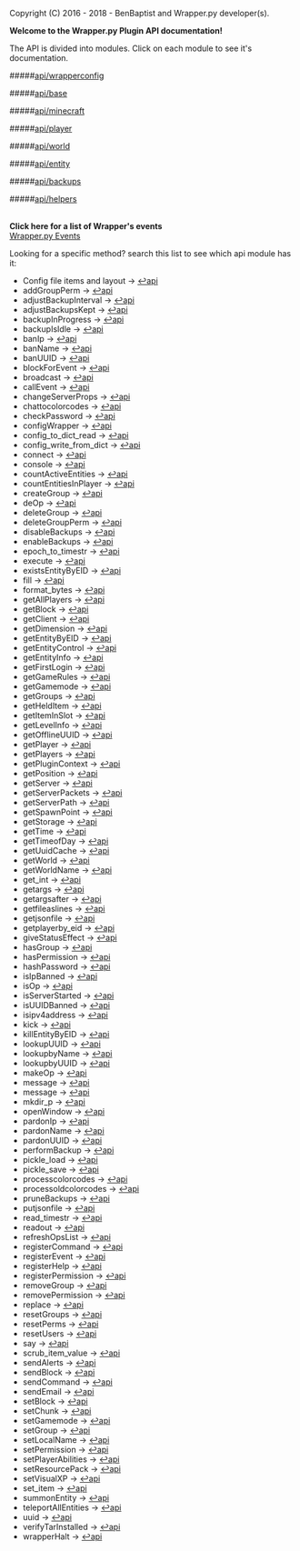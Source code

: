 Copyright (C) 2016 - 2018 - BenBaptist and Wrapper.py developer(s).

**Welcome to the Wrapper.py Plugin API documentation!**

The API is divided into modules.  Click on each module to see it's documentation.

 #####[api/wrapperconfig](/documentation/wrapperconfig.rst)

 #####[api/base](/documentation/base.rst)

 #####[api/minecraft](/documentation/minecraft.rst)

 #####[api/player](/documentation/player.rst)

 #####[api/world](/documentation/world.rst)

 #####[api/entity](/documentation/entity.rst)

 #####[api/backups](/documentation/backups.rst)

 #####[api/helpers](/documentation/helpers.rst)

<br>**Click here for a list of Wrapper's events**<br>[Wrapper.py Events](/documentation/events.rst)<br>


Looking for a specific method?  search this list to see which api module has it:

-  Config file items and layout
 -> [↩api](#api/wrapperconfig)
-  addGroupPerm -> [↩api](#api/base)
-  adjustBackupInterval -> [↩api](#api/backups)
-  adjustBackupsKept -> [↩api](#api/backups)
-  backupInProgress -> [↩api](#api/backups)
-  backupIsIdle -> [↩api](#api/backups)
-  banIp -> [↩api](#api/minecraft)
-  banName -> [↩api](#api/minecraft)
-  banUUID -> [↩api](#api/minecraft)
-  blockForEvent -> [↩api](#api/base)
-  broadcast -> [↩api](#api/minecraft)
-  callEvent -> [↩api](#api/base)
-  changeServerProps -> [↩api](#api/minecraft)
-  chattocolorcodes -> [↩api](#api/helpers)
-  checkPassword -> [↩api](#api/base)
-  configWrapper -> [↩api](#api/minecraft)
-  config_to_dict_read -> [↩api](#api/helpers)
-  config_write_from_dict -> [↩api](#api/helpers)
-  connect -> [↩api](#api/player)
-  console -> [↩api](#api/minecraft)
-  countActiveEntities -> [↩api](#api/entity)
-  countEntitiesInPlayer -> [↩api](#api/entity)
-  createGroup -> [↩api](#api/base)
-  deOp -> [↩api](#api/minecraft)
-  deleteGroup -> [↩api](#api/base)
-  deleteGroupPerm -> [↩api](#api/base)
-  disableBackups -> [↩api](#api/backups)
-  enableBackups -> [↩api](#api/backups)
-  epoch_to_timestr -> [↩api](#api/helpers)
-  execute -> [↩api](#api/player)
-  existsEntityByEID -> [↩api](#api/entity)
-  fill -> [↩api](#api/world)
-  format_bytes -> [↩api](#api/helpers)
-  getAllPlayers -> [↩api](#api/minecraft)
-  getBlock -> [↩api](#api/world)
-  getClient -> [↩api](#api/player)
-  getDimension -> [↩api](#api/player)
-  getEntityByEID -> [↩api](#api/entity)
-  getEntityControl -> [↩api](#api/minecraft)
-  getEntityInfo -> [↩api](#api/entity)
-  getFirstLogin -> [↩api](#api/player)
-  getGameRules -> [↩api](#api/minecraft)
-  getGamemode -> [↩api](#api/player)
-  getGroups -> [↩api](#api/player)
-  getHeldItem -> [↩api](#api/player)
-  getItemInSlot -> [↩api](#api/player)
-  getLevelInfo -> [↩api](#api/minecraft)
-  getOfflineUUID -> [↩api](#api/minecraft)
-  getPlayer -> [↩api](#api/minecraft)
-  getPlayers -> [↩api](#api/minecraft)
-  getPluginContext -> [↩api](#api/base)
-  getPosition -> [↩api](#api/player)
-  getServer -> [↩api](#api/minecraft)
-  getServerPackets -> [↩api](#api/minecraft)
-  getServerPath -> [↩api](#api/minecraft)
-  getSpawnPoint -> [↩api](#api/minecraft)
-  getStorage -> [↩api](#api/base)
-  getTime -> [↩api](#api/minecraft)
-  getTimeofDay -> [↩api](#api/minecraft)
-  getUuidCache -> [↩api](#api/minecraft)
-  getWorld -> [↩api](#api/minecraft)
-  getWorldName -> [↩api](#api/minecraft)
-  get_int -> [↩api](#api/helpers)
-  getargs -> [↩api](#api/helpers)
-  getargsafter -> [↩api](#api/helpers)
-  getfileaslines -> [↩api](#api/helpers)
-  getjsonfile -> [↩api](#api/helpers)
-  getplayerby_eid -> [↩api](#api/minecraft)
-  giveStatusEffect -> [↩api](#api/minecraft)
-  hasGroup -> [↩api](#api/player)
-  hasPermission -> [↩api](#api/player)
-  hashPassword -> [↩api](#api/base)
-  isIpBanned -> [↩api](#api/minecraft)
-  isOp -> [↩api](#api/player)
-  isServerStarted -> [↩api](#api/minecraft)
-  isUUIDBanned -> [↩api](#api/minecraft)
-  isipv4address -> [↩api](#api/helpers)
-  kick -> [↩api](#api/player)
-  killEntityByEID -> [↩api](#api/entity)
-  lookupUUID -> [↩api](#api/minecraft)
-  lookupbyName -> [↩api](#api/minecraft)
-  lookupbyUUID -> [↩api](#api/minecraft)
-  makeOp -> [↩api](#api/minecraft)
-  message -> [↩api](#api/minecraft)
-  message -> [↩api](#api/player)
-  mkdir_p -> [↩api](#api/helpers)
-  openWindow -> [↩api](#api/player)
-  pardonIp -> [↩api](#api/minecraft)
-  pardonName -> [↩api](#api/minecraft)
-  pardonUUID -> [↩api](#api/minecraft)
-  performBackup -> [↩api](#api/backups)
-  pickle_load -> [↩api](#api/helpers)
-  pickle_save -> [↩api](#api/helpers)
-  processcolorcodes -> [↩api](#api/helpers)
-  processoldcolorcodes -> [↩api](#api/helpers)
-  pruneBackups -> [↩api](#api/backups)
-  putjsonfile -> [↩api](#api/helpers)
-  read_timestr -> [↩api](#api/helpers)
-  readout -> [↩api](#api/helpers)
-  refreshOpsList -> [↩api](#api/minecraft)
-  registerCommand -> [↩api](#api/base)
-  registerEvent -> [↩api](#api/base)
-  registerHelp -> [↩api](#api/base)
-  registerPermission -> [↩api](#api/base)
-  removeGroup -> [↩api](#api/player)
-  removePermission -> [↩api](#api/player)
-  replace -> [↩api](#api/world)
-  resetGroups -> [↩api](#api/base)
-  resetPerms -> [↩api](#api/player)
-  resetUsers -> [↩api](#api/base)
-  say -> [↩api](#api/player)
-  scrub_item_value -> [↩api](#api/helpers)
-  sendAlerts -> [↩api](#api/base)
-  sendBlock -> [↩api](#api/player)
-  sendCommand -> [↩api](#api/player)
-  sendEmail -> [↩api](#api/base)
-  setBlock -> [↩api](#api/minecraft)
-  setChunk -> [↩api](#api/world)
-  setGamemode -> [↩api](#api/player)
-  setGroup -> [↩api](#api/player)
-  setLocalName -> [↩api](#api/minecraft)
-  setPermission -> [↩api](#api/player)
-  setPlayerAbilities -> [↩api](#api/player)
-  setResourcePack -> [↩api](#api/player)
-  setVisualXP -> [↩api](#api/player)
-  set_item -> [↩api](#api/helpers)
-  summonEntity -> [↩api](#api/minecraft)
-  teleportAllEntities -> [↩api](#api/minecraft)
-  uuid -> [↩api](#api/player)
-  verifyTarInstalled -> [↩api](#api/backups)
-  wrapperHalt -> [↩api](#api/base)
